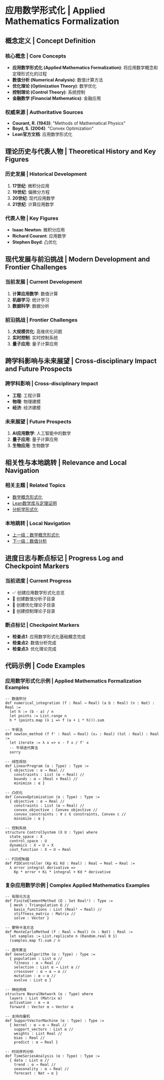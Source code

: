# 应用数学形式化 | Applied Mathematics Formalization

## 概念定义 | Concept Definition

### 核心概念 | Core Concepts

- **应用数学形式化 (Applied Mathematics Formalization)**: 将应用数学概念和定理形式化的过程
- **数值分析 (Numerical Analysis)**: 数值计算方法
- **优化理论 (Optimization Theory)**: 数学优化
- **控制理论 (Control Theory)**: 系统控制
- **金融数学 (Financial Mathematics)**: 金融应用

### 权威来源 | Authoritative Sources

- **Courant, R. (1943)**: "Methods of Mathematical Physics"
- **Boyd, S. (2004)**: "Convex Optimization"
- **Lean官方文档**: 应用数学形式化

## 理论历史与代表人物 | Theoretical History and Key Figures

### 历史发展 | Historical Development

1. **17世纪**: 微积分应用
2. **19世纪**: 偏微分方程
3. **20世纪**: 现代应用数学
4. **21世纪**: 计算应用数学

### 代表人物 | Key Figures

- **Isaac Newton**: 微积分应用
- **Richard Courant**: 应用数学
- **Stephen Boyd**: 凸优化

## 现代发展与前沿挑战 | Modern Development and Frontier Challenges

### 当前发展 | Current Development

1. **计算应用数学**: 数值计算
2. **机器学习**: 统计学习
3. **数据科学**: 数据分析

### 前沿挑战 | Frontier Challenges

1. **大规模优化**: 高维优化问题
2. **实时控制**: 实时控制系统
3. **量子应用**: 量子计算应用

## 跨学科影响与未来展望 | Cross-disciplinary Impact and Future Prospects

### 跨学科影响 | Cross-disciplinary Impact

- **工程**: 工程计算
- **物理**: 物理建模
- **经济**: 经济建模

### 未来展望 | Future Prospects

1. **AI应用数学**: 人工智能中的数学
2. **量子应用**: 量子计算应用
3. **生物应用**: 生物数学

## 相关性与本地跳转 | Relevance and Local Navigation

### 相关主题 | Related Topics

- [数学概念形式化](../01-总览.md)
- [Lean数学库与定理证明](../../01-总览.md)
- [分析学形式化](../03-分析学形式化/01-总览.md)

### 本地跳转 | Local Navigation

- [上一级：数学概念形式化](../01-总览.md)
- [下一级：数值分析](02-数值分析/01-总览.md)

## 进度日志与断点标记 | Progress Log and Checkpoint Markers

### 当前进度 | Current Progress

- ✅ 创建应用数学形式化总览
- 🔄 创建数值分析子目录
- 🔄 创建优化理论子目录
- 🔄 创建控制理论子目录

### 断点标记 | Checkpoint Markers

- **检查点1**: 应用数学形式化基础概念完成
- **检查点2**: 数值分析完成
- **检查点3**: 优化理论完成

## 代码示例 | Code Examples

### 应用数学形式化示例 | Applied Mathematics Formalization Examples

```lean
-- 数值积分
def numerical_integration (f : Real → Real) (a b : Real) (n : Nat) : Real :=
  let h := (b - a) / n
  let points := List.range n
  h * (points.map (λ i => f (a + i * h))).sum

-- 牛顿法
def newton_method (f f' : Real → Real) (x₀ : Real) (tol : Real) : Real :=
  let iterate := λ x => x - f x / f' x
  -- 牛顿迭代算法
  sorry

-- 线性规划
def LinearProgram (α : Type) : Type :=
  { objective : α → Real //
    constraints : List (α → Real) //
    bounds : α → (Real × Real) //
    minimize : α }

-- 凸优化
def ConvexOptimization (α : Type) : Type :=
  { objective : α → Real //
    constraints : List (α → Real) //
    convex_objective : Convex objective //
    convex_constraints : ∀ c ∈ constraints, Convex c //
    minimize : α }

-- 控制系统
structure ControlSystem (X U : Type) where
  state_space : X
  control_space : U
  dynamics : X → U → X
  cost_function : X → U → Real

-- PID控制器
def PIDController (Kp Ki Kd : Real) : Real → Real → Real :=
  λ error integral derivative =>
    Kp * error + Ki * integral + Kd * derivative
```

### 复杂应用数学示例 | Complex Applied Mathematics Examples

```lean
-- 有限元方法
def FiniteElementMethod (Ω : Set Real²) : Type :=
  { mesh : Triangulation Ω //
    basis_functions : List (Real² → Real) //
    stiffness_matrix : Matrix //
    solve : Vector }

-- 蒙特卡洛方法
def MonteCarloMethod (f : Real → Real) (n : Nat) : Real :=
  let samples := List.replicate n (Random.real 0 1)
  (samples.map f).sum / n

-- 遗传算法
def GeneticAlgorithm (α : Type) : Type :=
  { population : List α //
    fitness : α → Real //
    selection : List α → List α //
    crossover : α → α → α //
    mutation : α → α //
    evolve : List α }

-- 神经网络
structure NeuralNetwork (α : Type) where
  layers : List (Matrix α)
  activation : α → α
  forward : Vector α → Vector α

-- 支持向量机
def SupportVectorMachine (α : Type) : Type :=
  { kernel : α → α → Real //
    support_vectors : List α //
    weights : List Real //
    bias : Real //
    predict : α → Real }

-- 时间序列分析
def TimeSeriesAnalysis (α : Type) : Type :=
  { data : List α //
    trend : α → Real //
    seasonality : α → Real //
    forecast : Nat → α }
```
